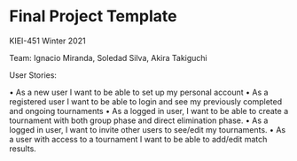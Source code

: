# Final Project Template

KIEI-451 Winter 2021

Team: Ignacio Miranda, Soledad Silva, Akira Takiguchi

User Stories:

•	As a new user I want to be able to set up my personal account
•	As a registered user I want to be able to login and see my previously completed and ongoing tournaments
•	As a logged in user, I want to be able to create a tournament with both group phase and direct elimination phase.
•	As a logged in user, I want to invite other users to see/edit my tournaments.
•	As a user with access to a tournament I want to be able to add/edit match results.
